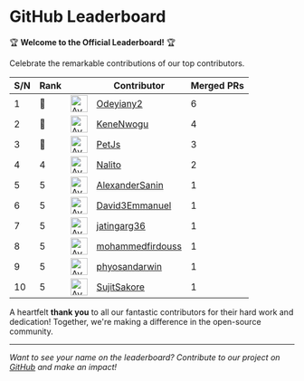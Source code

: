 
# GitHub Leaderboard

🏆 **Welcome to the Official Leaderboard!** 🏆

Celebrate the remarkable contributions of our top contributors.

| S/N | Rank || Contributor | Merged PRs |
|--| ---- | -- |----------- | ---------- |
| 1 | 🥇 | <img src='https://avatars.githubusercontent.com/u/108756842?v=4' alt='Avatar' width='30' height='30'> | [Odeyiany2](https://github.com/Odeyiany2) | 6 |
| 2 | 🥈 | <img src='https://avatars.githubusercontent.com/u/59177747?v=4' alt='Avatar' width='30' height='30'> | [KeneNwogu](https://github.com/KeneNwogu) | 4 |
| 3 | 🥉 | <img src='https://avatars.githubusercontent.com/u/138301475?v=4' alt='Avatar' width='30' height='30'> | [PetJs](https://github.com/PetJs) | 3 |
| 4 | 4 | <img src='https://avatars.githubusercontent.com/u/71222572?v=4' alt='Avatar' width='30' height='30'> | [Nalito](https://github.com/Nalito) | 2 |
| 5 | 5 | <img src='https://avatars.githubusercontent.com/u/11654054?v=4' alt='Avatar' width='30' height='30'> | [AlexanderSanin](https://github.com/AlexanderSanin) | 1 |
| 6 | 5 | <img src='https://avatars.githubusercontent.com/u/73294942?v=4' alt='Avatar' width='30' height='30'> | [David3Emmanuel](https://github.com/David3Emmanuel) | 1 |
| 7 | 5 | <img src='https://avatars.githubusercontent.com/u/46717453?v=4' alt='Avatar' width='30' height='30'> | [jatingarg36](https://github.com/jatingarg36) | 1 |
| 8 | 5 | <img src='https://avatars.githubusercontent.com/u/124298708?v=4' alt='Avatar' width='30' height='30'> | [mohammedfirdouss](https://github.com/mohammedfirdouss) | 1 |
| 9 | 5 | <img src='https://avatars.githubusercontent.com/u/120161341?v=4' alt='Avatar' width='30' height='30'> | [phyosandarwin](https://github.com/phyosandarwin) | 1 |
| 10 | 5 | <img src='https://avatars.githubusercontent.com/u/150163338?v=4' alt='Avatar' width='30' height='30'> | [SujitSakore](https://github.com/SujitSakore) | 1 |

A heartfelt **thank you** to all our fantastic contributors for their hard work and dedication! Together, we're making a difference in the open-source community.

---

*Want to see your name on the leaderboard? Contribute to our project on [GitHub](https://github.com/mlsanigeria/speak-to-docs) and make an impact!*

